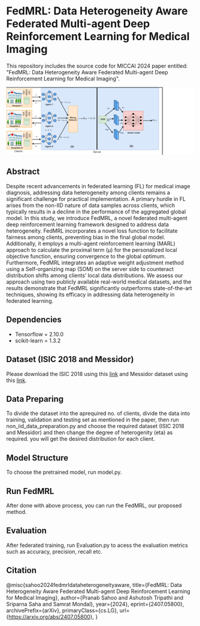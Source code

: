 # FedMRL: Data Heterogeneity Aware Federated Multi-agent Deep Reinforcement Learning for Medical Imaging
This repository includes the source code for MICCAI 2024 paper entitled: "FedMRL: Data Heterogeneity Aware Federated Multi-agent Deep Reinforcement Learning for Medical Imaging".


![Architecture](Architecture.png)




## Abstract

Despite recent advancements in federated learning (FL) for medical image diagnosis, addressing data heterogeneity among clients remains a significant challenge for practical implementation. A primary hurdle in FL arises from the non-IID nature of data samples across clients, which typically results in a decline in the performance of the aggregated global model. In this study, we introduce FedMRL, a novel federated multi-agent deep reinforcement learning framework designed to address data heterogeneity. FedMRL incorporates a novel loss function to  facilitate fairness among clients, preventing bias in the final global model. Additionally, it employs a multi-agent reinforcement learning (MARL) approach to calculate the proximal term (μ) for the personalized local objective function, ensuring convergence to the global optimum. Furthermore, FedMRL integrates an adaptive weight adjustment method using a Self-organizing map (SOM) on the server side to counteract distribution shifts among clients’ local data distributions. We assess our
approach using two publicly available real-world medical datasets, and the results demonstrate that FedMRL significantly outperforms state-of-the-art techniques, showing its efficacy in addressing data heterogeneity in federated learning.

## Dependencies
* Tensorflow = 2.10.0
* scikit-learn = 1.3.2
## Dataset (ISIC 2018 and Messidor)
Please download the ISIC 2018 using this  [link](https://challenge.isic-archive.com/data/#2018) and Messidor dataset using this [link](https://www.adcis.net/en/third-party/messidor/).

## Data Preparing
To divide the dataset into the aprequired no. of clients, divide the data into training, validation and testing set as mentioned in the paper, then run non_iid_data_preparation.py and choose the required dataset (ISIC 2018 and Messidor) and then change the degree of heterogenity (eta) as required. you will get the desired distribution for each client.

## Model Structure
To choose the pretrained model, run model.py.

## Run FedMRL

After done with above process, you can run the FedMRL, our proposed method.

## Evaluation
After federated training, run Evaluation.py to acess the evaluation metrics such as accuracy, precision, recall etc.

## Citation
@misc{sahoo2024fedmrldataheterogeneityaware,
      title={FedMRL: Data Heterogeneity Aware Federated Multi-agent Deep Reinforcement Learning for Medical Imaging}, 
      author={Pranab Sahoo and Ashutosh Tripathi and Sriparna Saha and Samrat Mondal},
      year={2024},
      eprint={2407.05800},
      archivePrefix={arXiv},
      primaryClass={cs.LG},
      url={https://arxiv.org/abs/2407.05800}, 
}
